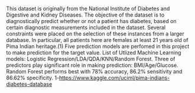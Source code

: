 This dataset is originally from the National Institute of Diabetes and Digestive and Kidney Diseases. The objective of the dataset is to diagnostically predict whether or not a patient has diabetes, based on certain diagnostic measurements included in the dataset. Several constraints were placed on the selection of these instances from a larger database. In particular, all patients here are females at least 21 years old of Pima Indian heritage.(1)
Five prediction models are perfomed in this project to make prediction for the target value.
List of Utlized Machine Learning models: Logistic Regression/LDA/QDA/KNN/Random Forest.
Three of predictors play significant role in making prediction: BMI/Age/Glucose.
Random Forest performs best with 78% accuracy, 86.2% sensitivity and 86.62% specificity. 
1-https://www.kaggle.com/uciml/pima-indians-diabetes-database
